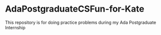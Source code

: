 # AdaPostgraduateCSFun-for-Kate
This repository is for doing practice problems during my Ada Postgraduate Internship
